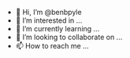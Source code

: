 - 👋 Hi, I’m @benbpyle
- 👀 I’m interested in ...
- 🌱 I’m currently learning ...
- 💞️ I’m looking to collaborate on ...
- 📫 How to reach me ...

<!---
benbpyle/benbpyle is a ✨ special ✨ repository because its `README.md` (this file) appears on your GitHub profile.
You can click the Preview link to take a look at your changes.
--->
